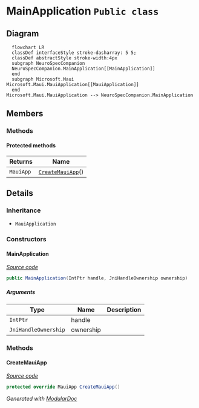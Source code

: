 # MainApplication `Public class`

## Diagram
```mermaid
  flowchart LR
  classDef interfaceStyle stroke-dasharray: 5 5;
  classDef abstractStyle stroke-width:4px
  subgraph NeuroSpecCompanion
  NeuroSpecCompanion.MainApplication[[MainApplication]]
  end
  subgraph Microsoft.Maui
Microsoft.Maui.MauiApplication[[MauiApplication]]
  end
Microsoft.Maui.MauiApplication --> NeuroSpecCompanion.MainApplication
```

## Members
### Methods
#### Protected  methods
| Returns | Name |
| --- | --- |
| `MauiApp` | [`CreateMauiApp`](#createmauiapp)() |

## Details
### Inheritance
 - `MauiApplication`

### Constructors
#### MainApplication
[*Source code*](https://github.com///blob//NeuroSpecCompanion/Platforms/Android/MainApplication.cs#L10)
```csharp
public MainApplication(IntPtr handle, JniHandleOwnership ownership)
```
##### Arguments
| Type | Name | Description |
| --- | --- | --- |
| `IntPtr` | handle |   |
| `JniHandleOwnership` | ownership |   |

### Methods
#### CreateMauiApp
[*Source code*](https://github.com///blob//NeuroSpecCompanion/Platforms/Android/MainApplication.cs#L14)
```csharp
protected override MauiApp CreateMauiApp()
```

*Generated with* [*ModularDoc*](https://github.com/hailstorm75/ModularDoc)
